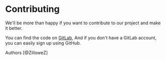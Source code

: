# Contributing

We'll be more than happy if you want to contribute to our project and make it better.

You can find the code on [GitLab](https://gitlab.com/Zillowe/Zillwen/Zusty/Zoi),
And if you don't have a GitLab account, you can easily sign up using GitHub.

Authors [@ZilloweZ]
